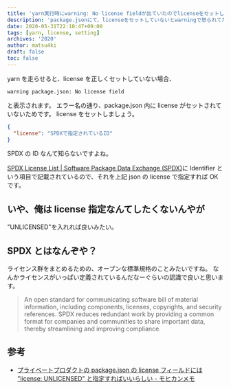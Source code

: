 ```yaml
---
title: 'yarn実行時にwarning: No license fieldが出ていたのでlicenseをセットした'
description: 'package.jsonにて、licenseをセットしていないとwarningで怒られてたので、それを解決した記事です。'
date: 2020-05-31T22:10:47+09:00
tags: [yarn, license, setting]
archives: '2020'
author: matsu4ki
draft: false
toc: false
---
```


yarn を走らせると、license を正しくセットしていない場合、

```shell
warning package.json: No license field
```

と表示されます。
エラー名の通り、package.json 内に license がセットされていないためです。
license をセットしましょう。

```json
{
  "license": "SPDXで指定されているID"
}
```

SPDX の ID なんて知らないですよね。

[SPDX License List | Software Package Data Exchange (SPDX)](https://spdx.org/licenses/)に Identifier という項目で記載されているので、それを上記 json の license で指定すれば OK です。

## いや、俺は license 指定なんてしたくないんやが

"UNLICENSED"を入れれば良いみたい。

## SPDX とはなんぞや？

ライセンス群をまとめるための、オープンな標準規格のことみたいですね。
なんかライセンスがいっぱい定義されているんだなーぐらいの認識で良いと思います。

> An open standard for communicating software bill of material information, including components, licenses, copyrights, and security references. SPDX reduces redundant work by providing a common format for companies and communities to share important data, thereby streamlining and improving compliance.

## 参考

- [プライベートプロダクトの package.json の license フィールドには &quot;license: UNLICENSED&quot; と指定すればいいらしい - モヒカンメモ](https://blog.pinkumohikan.com/entry/set-unlicensed-to-license-field-when-private-product)

